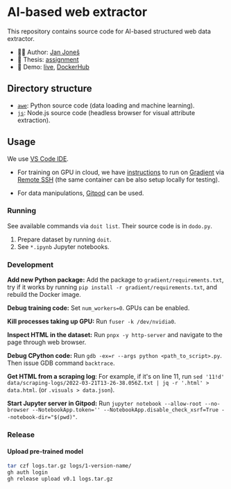 # AI-based web extractor

This repository contains source code for AI-based structured web data extractor.

- 👨‍💻 Author: [Jan Joneš](https://github.com/jjonescz)
- 📜 Thesis: [assignment](https://is.cuni.cz/studium/dipl_st/index.php?id=&tid=&do=main&doo=detail&did=241832)
- 🚀 Demo: [live](https://bit.ly/awedemo), [DockerHub](https://hub.docker.com/repository/docker/janjones/awe-demo)

## Directory structure

- [`awe`](awe): Python source code (data loading and machine learning).
- [`js`](js): Node.js source code (headless browser for visual attribute
  extraction).

## Usage

We use [VS Code IDE](https://code.visualstudio.com/).

- For training on GPU in cloud, we have [instructions](gradient/README.md) to
run on [Gradient](https://gradient.run) via [Remote
SSH](https://code.visualstudio.com/docs/remote/ssh) (the same container can be
also setup locally for testing).

- For data manipulations, [Gitpod](https://www.gitpod.io/) can be used.

### Running

See available commands via `doit list`. Their source code is in `dodo.py`.

1. Prepare dataset by running `doit`.
2. See `*.ipynb` Jupyter notebooks.

### Development

**Add new Python package:** Add the package to `gradient/requirements.txt`, try
if it works by running `pip install -r gradient/requirements.txt`, and rebuild
the Docker image.

**Debug training code:** Set `num_workers=0`. GPUs can be enabled.

**Kill processes taking up GPU:** Run `fuser -k /dev/nvidia0`.

**Inspect HTML in the dataset:** Run `pnpx -y http-server` and navigate to the
page through web browser.

**Debug CPython code:** Run `gdb -ex=r --args python <path_to_script>.py`. Then
issue GDB command `backtrace`.

**Get HTML from a scraping log**: For example, if it's on line 11, run
`sed '11!d' data/scraping-logs/2022-03-21T13-26-38.056Z.txt | jq -r '.html' > data.html`.
(or `.visuals > data.json`).

**Start Jupyter server in Gitpod:** Run
`jupyter notebook --allow-root --no-browser --NotebookApp.token=''
--NotebookApp.disable_check_xsrf=True --notebook-dir="$(pwd)"`.

### Release

#### Upload pre-trained model

```bash
tar czf logs.tar.gz logs/1-version-name/
gh auth login
gh release upload v0.1 logs.tar.gz
```
